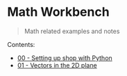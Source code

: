 # Math Workbench
> Math related examples and notes

Contents:
+ [00 - Setting up shop with Python](./00-setting-up-shop-with-python/README.md)
+ [01 - Vectors in the 2D plane](./01-vectors-in-the-2d-plane/README.md)
